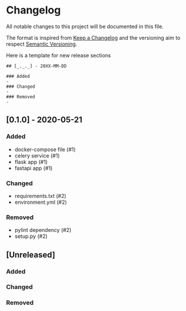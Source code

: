 # Changelog
All notable changes to this project will be documented in this file.

The format is inspired from [Keep a Changelog](http://keepachangelog.com/en/1.0.0/)
and the versioning aim to respect [Semantic Versioning](http://semver.org/spec/v2.0.0.html).

Here is a template for new release sections

```
## [_._._] - 20XX-MM-DD

### Added
-
### Changed
-
### Removed
-
```
## [0.1.0] - 2020-05-21

### Added
- docker-compose file (#1)
- celery service (#1)
- flask app (#1)
- fastapi app (#1)

### Changed
- requirements.txt (#2)
- environment.yml (#2)

### Removed
- pylint dependency (#2)
- setup.py (#2)

## [Unreleased]

### Added


### Changed


### Removed




